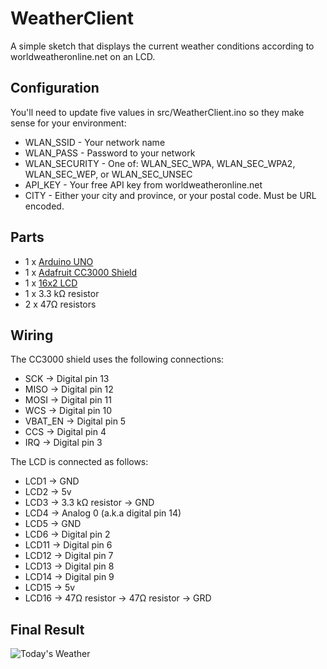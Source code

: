 WeatherClient
=============

A simple sketch that displays the current weather conditions according to worldweatheronline.net
on an LCD.

## Configuration

You'll need to update five values in src/WeatherClient.ino so they make sense for your environment:

 * WLAN\_SSID     - Your network name
 * WLAN\_PASS     - Password to your network
 * WLAN\_SECURITY - One of: WLAN\_SEC\_WPA, WLAN\_SEC\_WPA2, WLAN\_SEC\_WEP, or WLAN\_SEC\_UNSEC
 * API\_KEY       - Your free API key from worldweatheronline.net
 * CITY           - Either your city and province, or your postal code. Must be URL encoded.

## Parts

 * 1 x [Arduino UNO](https://www.sparkfun.com/products/retired/9950)
 * 1 x [Adafruit CC3000 Shield](http://www.bc-robotics.com/shop/adafruit-cc3000-wifi-shield/)
 * 1 x [16x2 LCD](https://www.sparkfun.com/products/709)
 * 1 x 3.3 k&#8486; resistor
 * 2 x 47&#8486; resistors

## Wiring

The CC3000 shield uses the following connections:

 * SCK      -> Digital pin 13
 * MISO     -> Digital pin 12
 * MOSI     -> Digital pin 11
 * WCS      -> Digital pin 10
 * VBAT\_EN -> Digital pin 5
 * CCS      -> Digital pin 4
 * IRQ      -> Digital pin 3


The LCD is connected as follows:

 * LCD1  -> GND
 * LCD2  -> 5v
 * LCD3  -> 3.3 k&#8486; resistor -> GND
 * LCD4  -> Analog 0 (a.k.a digital pin 14)
 * LCD5  -> GND
 * LCD6  -> Digital pin 2
 * LCD11 -> Digital pin 6
 * LCD12 -> Digital pin 7
 * LCD13 -> Digital pin 8
 * LCD14 -> Digital pin 9
 * LCD15 -> 5v
 * LCD16 -> 47&#8486; resistor -> 47&#8486; resistor -> GRD

## Final Result

![Today's Weather](http://i.imgur.com/P8aqZpB.jpg)
